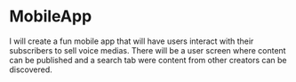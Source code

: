 # MobileApp
I will create a fun mobile app that will have users interact with their subscribers to sell voice medias. There will be a user screen where content can be published and a search tab were content from other creators can be discovered. 
